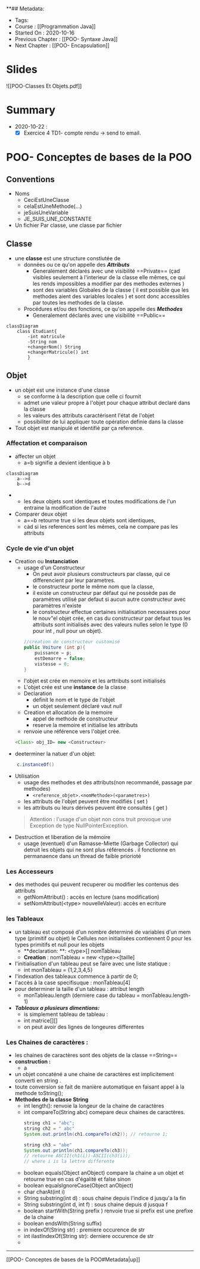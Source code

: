 **## Metadata:
* Tags: 
* Course : [[Programmation Java]]
* Started On : 2020-10-16
* Previous Chapter : [[POO- Syntaxe Java]]
* Next Chapter : [[POO- Encapsulation]]
# Slides
![[POO-Classes Et Objets.pdf]]
# Summary
* 2020-10-22 :
	* [x] Exercice 4 TD1- compte rendu -> send to email. 
# POO- Conceptes de bases de la POO
## Conventions 
* Noms 
	* CeciEstUneClasse
	* celaEstUneMethode(...)
	* jeSuisUneVariable
	* JE_SUIS_UNE_CONSTANTE
* Un fichier Par classe, une classe par fichier 
## Classe
* une **classe** est une structure constiutée de 
	* données ou ce qu'on appelle des ***Attributs***
		* Generalement déclarés avec une visibilité ==Private== (çad visibles seulement à l'interieur de la classe elle mêmes, ce qui les rends impossibles a modifier par des methodes externes )
		* sont des variables Globales de la classe ( il est possible que les methodes aient des variables locales ) et sont donc accessibles par toutes les methodes de la classe.
	* Procédures et/ou des fonctions, ce qu'on appelle des ***Methodes***
		* Generalement déclarés avec une visibilité ==Public==


```mermaid
classDiagram
	class Etudiant{
		-int matricule
		-String nom
		+changerNom() String
		+changerMatricule() int
		}
```

## Objet
* un objet est une instance d'une classe 
	* se conforme à la description que celle ci fournit
	* admet une valeur propre à l'objet pour chaque attribut declaré dans la classe
	* les valeurs des attributs caractérisent l'état de l'objet 
	* possibiliter de lui appliquer toute opération definie dans la classe
* Tout objet est manipulé et identifié par ça reference.

### Affectation et comparaison 
* affecter un objet
	* a=b signifie a devient identique à b
```mermaid
classDiagram
	a-->d
	b-->d
```
* 
	* les deux objets sont identiques et toutes modifications de l'un entraine la modification de l'autre
* Comparer deux objet
	* a\==b retourne true si les deux objets sont identiques, 
	* càd si les references sont les mêmes, cela ne compare pas les attributs 
### Cycle de vie d'un objet
* Creation ou **Instanciation**
	* usage d'un Constructeur 
		* On peut avoir plusieurs constructeurs par classe, qui ce differencient par leur parametres.
		* le constructeur porte le même nom que la classe, 
		* il existe un constructeur par défaut qui ne possède pas de paramètres utilisé par defaut si aucun autre constructeur avec paramètres n'existe
		* le constructeur effectue certaines initialisation necessaires pour le nouv"el objet crée, en cas du constructeur par defaut tous les attributs sont initialisés avec des valeurs nulles selon le type (0 pour int , null pour un objet).
		```Java
		//creation de constructeur customisé 
		public Voiture (int p){
			puissance = p;
			estDemarre = false;
			vistesse = 0; 
		}
		```
	* l'objet est crée en memoire et les arttributs sont initialisés
	* L'objet crée est une **instance** de la classe 
	* Declaration
		* definit le nom et le type de l'objet
		* un objet seulement déclaré vaut *null*
	* Creation et allocation de la memoire
		* appel de methode de constructeur
		* reserve la memoire et initialise les attributs
	* renvoie une référence vers l'objet crée. 
	```Java
	<Class> obj_ID= new <Constructeur>
	```
* deeterminer la natuer d'un objet: 
 ```Java 
	 c.instanceOf()
```
* Utilisation
	* usage des methodes et des attributs(non recommandé, passage par methodes)
		* ```<reference_objet>.<nomMethode>(<parametres>) ```
	* les attributs de l'objet peuvent être modifiés ( set )
	* les attributs ou leurs dérivés peuvent être consultés ( get )
	>Attention : l'usage d'un objet non cons truit provoque une Exception de type NullPointerException. 
* Destruction et liberation de la mémoire
	* usage (eventuel) d'un Ramasse-Miette (Garbage Collector) qui detruit les objets qui ne sont plus référencés . il fonctionne en permanaence dans un thread de faible priorioté
 
### Les Accesseurs
* des methodes qui peuvent recuperer ou modifier les contenus des attributs 
	* getNomAttribut() : accès en lecture (sans modification)
	* setNomAttribut(\<type> nouvelleValeur): accès en ecriture

### les Tableaux 
* un tableau est composé d'un nombre determiné de variables d'un mem type (primitif ou objet) le Cellules non initialisées contiennent 0 pour les types primitifs et null pour les objets
	* **declaration: **: \<type>\[] nomTableau
	* **Creation** : nomTableau = new \<type><\[taille]
* l'initialisation d'un tableau peut se faire avec une liste statique : 
	* int monTableau = {1,2,3,4,5}
* l'indexation des tableaux commence à partir de 0; 
* l'accès à la case specifisuque : monTableau\[4]
* pour determiner la taille d'un tableau : attribut length 
	* monTableau.length (derniere case du tableau = monTableau.length-1)
* ***Tableaux a plusieurs dimentions:***
	* is simplement tableau de tableau : 
	* int matrice\[]\[]
	* on peut avoir des lignes de longeures differentes 
 
### Les Chaines de caractères : 
* les chaines de caractères sont des objets de la classe ==String==
* **construction :**
	* a
* un objet concaténé a une chaine de caractères est implicitement converti en string . 
* toute conversion se fait de manière automatique en faisant appel à la methode toString();
* **Methodes de la classe String**
	* int length(): renvoie la longeur de la chaine de caractères
	* int compareTo(String abc) comepare deux chaines de caractères. 
		```java
		string ch1 = "abc";
		string ch2 = " abc"
		System.out.println(ch1.compareTo(ch2)); // retourne 1;
		
		string ch3 = "abe"
		System.out.println(ch1.compareTo(ch3));
		// retourne ASCII(ch1(i))-ASCII(ch3(i));
		// where i is la lettre differente
		
		```
	* boolean equals(Object anObject) compare la chaine a un objet et retourne true en cas d'égalité et false sinon
	* boolean equalsIgnoreCase(Object anObject)
	* char charAt(int i)
	* String substring(int d) : sous chaine depuis l'indice d jusqu'a la fin
	* String substring(int d, int f) : sous chaine depuis d jusqua f
	* boolean startWith(String prefix ) renvoie true si prefix est une prefixe de la chaine
	* boolean endsWith(String suffix)
	* in indexOf(String str) : premiere occurence de str
	* int ilastIndexOf(String str): derniere occurence de str
	* 

___
[[POO- Conceptes de bases de la POO#Metadata|up]]